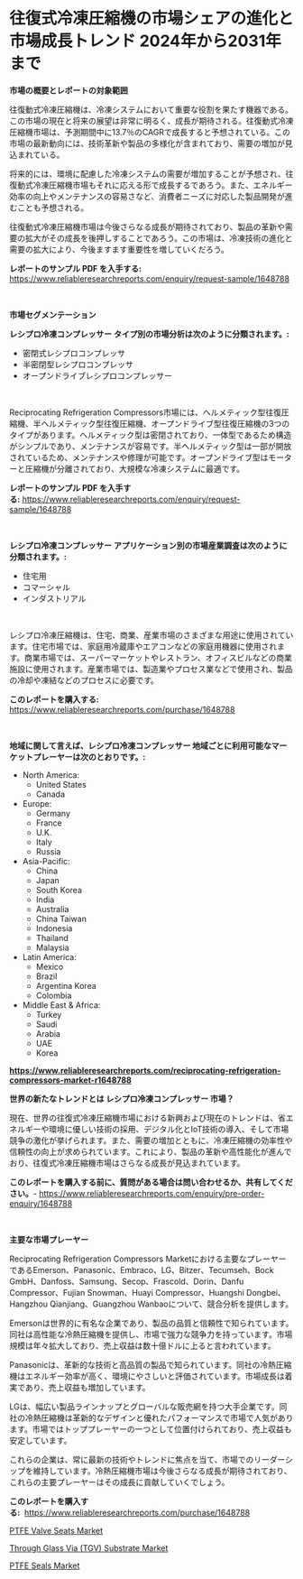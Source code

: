 <p><h1>往復式冷凍圧縮機の市場シェアの進化と市場成長トレンド 2024年から2031年まで</h1></p><p><strong>市場の概要とレポートの対象範囲</strong></p>
<p><p>往復動式冷凍圧縮機は、冷凍システムにおいて重要な役割を果たす機器である。この市場の現在と将来の展望は非常に明るく、成長が期待される。往復動式冷凍圧縮機市場は、予測期間中に13.7％のCAGRで成長すると予想されている。この市場の最新動向には、技術革新や製品の多様化が含まれており、需要の増加が見込まれている。</p><p>将来的には、環境に配慮した冷凍システムの需要が増加することが予想され、往復動式冷凍圧縮機市場もそれに応える形で成長するであろう。また、エネルギー効率の向上やメンテナンスの容易さなど、消費者ニーズに対応した製品開発が進むことも予想される。</p><p>往復動式冷凍圧縮機市場は今後さらなる成長が期待されており、製品の革新や需要の拡大がその成長を後押しすることであろう。この市場は、冷凍技術の進化と需要の拡大により、今後ますます重要性を増していくだろう。</p></p>
<p><strong>レポートのサンプル PDF を入手する:</strong> <a href="https://www.reliableresearchreports.com/enquiry/request-sample/1648788">https://www.reliableresearchreports.com/enquiry/request-sample/1648788</a></p>
<p>&nbsp;</p>
<p><strong>市場セグメンテーション</strong></p>
<p><strong>レシプロ冷凍コンプレッサー タイプ別の市場分析は次のように分類されます。:</strong></p>
<p><ul><li>密閉式レシプロコンプレッサ</li><li>半密閉型レシプロコンプレッサ</li><li>オープンドライブレシプロコンプレッサー</li></ul></p>
<p>&nbsp;</p>
<p><p>Reciprocating Refrigeration Compressors市場には、ヘルメティック型往復圧縮機、半ヘルメティック型往復圧縮機、オープンドライブ型往復圧縮機の3つのタイプがあります。ヘルメティック型は密閉されており、一体型であるため構造がシンプルであり、メンテナンスが容易です。半ヘルメティック型は一部が開放されているため、メンテナンスや修理が可能です。オープンドライブ型はモーターと圧縮機が分離されており、大規模な冷凍システムに最適です。</p></p>
<p><strong>レポートのサンプル PDF を入手する:</strong>&nbsp;<a href="https://www.reliableresearchreports.com/enquiry/request-sample/1648788">https://www.reliableresearchreports.com/enquiry/request-sample/1648788</a></p>
<p>&nbsp;</p>
<p><strong> レシプロ冷凍コンプレッサー アプリケーション別の市場産業調査は次のように分類されます。:</strong></p>
<p><ul><li>住宅用</li><li>コマーシャル</li><li>インダストリアル</li></ul></p>
<p>&nbsp;</p>
<p><p>レシプロ冷凍圧縮機は、住宅、商業、産業市場のさまざまな用途に使用されています。住宅市場では、家庭用冷蔵庫やエアコンなどの家庭用機器に使用されます。商業市場では、スーパーマーケットやレストラン、オフィスビルなどの商業施設に使用されます。産業市場では、製造業やプロセス業などで使用され、製品の冷却や凍結などのプロセスに必要です。</p></p>
<p><strong>このレポートを購入する:</strong>&nbsp; <a href="https://www.reliableresearchreports.com/purchase/1648788">https://www.reliableresearchreports.com/purchase/1648788</a></p>
<p>&nbsp;</p>
<p><strong>地域に関して言えば、レシプロ冷凍コンプレッサー 地域ごとに利用可能なマーケットプレーヤーは次のとおりです。:</strong></p>
<p><ul>
    <li>
        North America:
        <ul>
            <li>United States</li>
            <li>Canada</li>
        </ul>
    </li>
    <li>
        Europe:
        <ul>
            <li>Germany</li>
            <li>France</li>
            <li>U.K.</li>
            <li>Italy</li>
            <li>Russia</li>
        </ul>
    </li>
    <li>
        Asia-Pacific:
        <ul>
            <li>China</li>
            <li>Japan</li>
            <li>South Korea</li>
            <li>India</li>
            <li>Australia</li>
            <li>China Taiwan</li>
            <li>Indonesia</li>
            <li>Thailand</li>
            <li>Malaysia</li>
        </ul>
    </li>
    <li>
        Latin America:
        <ul>
            <li>Mexico</li>
            <li>Brazil</li>
            <li>Argentina Korea</li>
            <li>Colombia</li>
        </ul>
    </li>
    <li>
        Middle East & Africa:
        <ul>
            <li>Turkey</li>
            <li>Saudi</li>
            <li>Arabia</li>
            <li>UAE</li>
            <li>Korea</li>
        </ul>
    </li>
    </ul></p>
<p><strong><a href="https://www.reliableresearchreports.com/reciprocating-refrigeration-compressors-market-r1648788">https://www.reliableresearchreports.com/reciprocating-refrigeration-compressors-market-r1648788</a></strong>&nbsp;</p>
<p><strong>世界の新たなトレンドとは レシプロ冷凍コンプレッサー 市場？</strong></p>
<p><p>現在、世界の往復式冷凍圧縮機市場における新興および現在のトレンドは、省エネルギーや環境に優しい技術の採用、デジタル化とIoT技術の導入、そして市場競争の激化が挙げられます。また、需要の増加とともに、冷凍圧縮機の効率性や信頼性の向上が求められています。これにより、製品の革新や高性能化が進んでおり、往復式冷凍圧縮機市場はさらなる成長が見込まれています。</p></p>
<p><strong>このレポートを購入する前に、質問がある場合は問い合わせるか、共有してください。</strong>- <a href="https://www.reliableresearchreports.com/enquiry/pre-order-enquiry/1648788">https://www.reliableresearchreports.com/enquiry/pre-order-enquiry/1648788</a></p>
<p>&nbsp;</p>
<p><strong>主要な市場プレーヤー</strong></p>
<p><p>Reciprocating Refrigeration Compressors Marketにおける主要なプレーヤーであるEmerson、Panasonic、Embraco、LG、Bitzer、Tecumseh、Bock GmbH、Danfoss、Samsung、Secop、Frascold、Dorin、Danfu Compressor、Fujian Snowman、Huayi Compressor、Huangshi Dongbei、Hangzhou Qianjiang、Guangzhou Wanbaoについて、競合分析を提供します。</p><p>Emersonは世界的に有名な企業であり、製品の品質と信頼性で知られています。同社は高性能な冷熱圧縮機を提供し、市場で強力な競争力を持っています。市場規模は年々拡大しており、売上収益は数十億ドルに上ると言われています。</p><p>Panasonicは、革新的な技術と高品質の製品で知られています。同社の冷熱圧縮機はエネルギー効率が高く、環境にやさしいと評価されています。市場成長は着実であり、売上収益も増加しています。</p><p>LGは、幅広い製品ラインナップとグローバルな販売網を持つ大手企業です。同社の冷熱圧縮機は革新的なデザインと優れたパフォーマンスで市場で人気があります。市場ではトッププレーヤーの一つとして位置付けられており、売上収益も安定しています。</p><p>これらの企業は、常に最新の技術やトレンドに焦点を当て、市場でのリーダーシップを維持しています。冷熱圧縮機市場は今後さらなる成長が期待されており、これらの主要プレーヤーはその成長に貢献していくでしょう。</p></p>
<p><strong>このレポートを購入する:</strong>&nbsp;&nbsp;<a href="https://www.reliableresearchreports.com/purchase/1648788">https://www.reliableresearchreports.com/purchase/1648788</a></p>
<p><p><a href="https://github.com/singletonthaxterkelliehr2df/Market-Research-Report-List-2/blob/main/ptfe-valve-seats-market.md">PTFE Valve Seats Market</a></p><p><a href="https://frill-swim-3cd.notion.site/Through-Glass-Via-TGV-Substrate-Market-Competitive-Analysis-Market-Trends-and-Forecast-to-2031-cf1653b2ba1243479a3eb7639d681767">Through Glass Via (TGV) Substrate Market</a></p><p><a href="https://github.com/kufem1/Market-Research-Report-List-2/blob/main/ptfe-seals-market.md">PTFE Seals Market</a></p></p>
